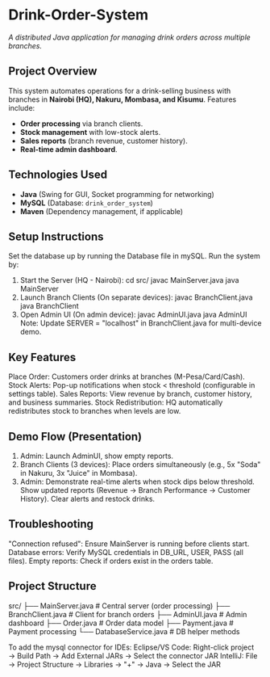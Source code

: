 # Drink-Order-System
*A distributed Java application for managing drink orders across multiple branches.*

## Project Overview
This system automates operations for a drink-selling business with branches in **Nairobi (HQ), Nakuru, Mombasa, and Kisumu**. Features include:
- **Order processing** via branch clients.
- **Stock management** with low-stock alerts.
- **Sales reports** (branch revenue, customer history).
- **Real-time admin dashboard**.

## Technologies Used
- **Java** (Swing for GUI, Socket programming for networking)
- **MySQL** (Database: `drink_order_system`)
- **Maven** (Dependency management, if applicable)

## Setup Instructions
Set the database up by running the Database file in mySQL.
Run the system by:
1. Start the Server (HQ - Nairobi):
    cd src/
    javac MainServer.java
    java MainServer
2. Launch Branch Clients (On separate devices):
    javac BranchClient.java
    java BranchClient
3. Open Admin UI (On admin device):
    javac AdminUI.java
    java AdminUI
Note: Update SERVER = "localhost" in BranchClient.java for multi-device demo.

## Key Features
Place Order: Customers order drinks at branches (M-Pesa/Card/Cash).
Stock Alerts: Pop-up notifications when stock < threshold (configurable in settings table).
Sales Reports: View revenue by branch, customer history, and business summaries.
Stock Redistribution: HQ automatically redistributes stock to branches when levels are low.

## Demo Flow (Presentation)
1. Admin: Launch AdminUI, show empty reports.
2. Branch Clients (3 devices): Place orders simultaneously (e.g., 5x "Soda" in Nakuru, 3x "Juice" in Mombasa).
3. Admin:
    Demonstrate real-time alerts when stock dips below threshold.
    Show updated reports (Revenue → Branch Performance → Customer History).
    Clear alerts and restock drinks.

## Troubleshooting
"Connection refused": Ensure MainServer is running before clients start.
Database errors: Verify MySQL credentials in DB_URL, USER, PASS (all files).
Empty reports: Check if orders exist in the orders table.

## Project Structure
src/
├── MainServer.java       # Central server (order processing)
├── BranchClient.java     # Client for branch orders
├── AdminUI.java          # Admin dashboard
├── Order.java            # Order data model
├── Payment.java          # Payment processing
└── DatabaseService.java  # DB helper methods

To add the mysql connector for IDEs:
Eclipse/VS Code:
Right-click project → Build Path → Add External JARs → Select the connector JAR
IntelliJ:
File → Project Structure → Libraries → "+" → Java → Select the JAR
